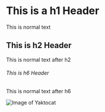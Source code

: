 # This is a h1 Header
This is normal text

## This is h2 Header
This is normal text after h2

###### This is h6 Header
This is normal text after h6

![Image of Yaktocat](https://octodex.github.com/images/yaktocat.png)
